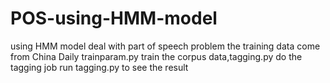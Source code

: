 # POS-using-HMM-model
using HMM model deal with part of speech problem
the training data come from China Daily
trainparam.py train the corpus data,tagging.py do the tagging job
run tagging.py to see the result
